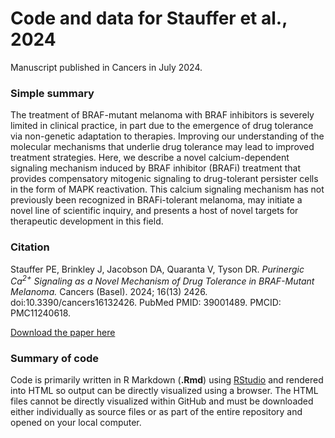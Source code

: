 # Code and data for Stauffer et al., 2024
Manuscript published in Cancers in July 2024.  

### Simple summary

The treatment of BRAF-mutant melanoma with BRAF inhibitors is severely limited in clinical practice, in part due to the emergence of drug tolerance via non-genetic adaptation to therapies. Improving our understanding of the molecular mechanisms that underlie drug tolerance may lead to improved treatment strategies. Here, we describe a novel calcium-dependent signaling mechanism induced by BRAF inhibitor (BRAFi) treatment that provides compensatory mitogenic signaling to drug-tolerant persister cells in the form of MAPK reactivation. This calcium signaling mechanism has not previously been recognized in BRAFi-tolerant melanoma, may initiate a novel line of scientific inquiry, and presents a host of novel targets for therapeutic development in this field.  


### Citation

Stauffer PE, Brinkley J, Jacobson DA, Quaranta V, Tyson DR. _Purinergic Ca<sup>2+</sup> Signaling as a Novel Mechanism of Drug Tolerance in BRAF-Mutant Melanoma._ Cancers (Basel). 2024; 16(13) 2426. doi:10.3390/cancers16132426. PubMed PMID: 39001489. PMCID: PMC11240618.  

[Download the paper here](https://doi.org/10.3390/cancers16132426)

### Summary of code
Code is primarily written in R Markdown (**.Rmd**) using [RStudio](https://posit.co/products/open-source/rstudio/) and rendered into HTML so output can be directly visualized using a browser. The HTML files cannot be directly visualized within GitHub and must be downloaded either individually as source files or as part of the entire repository and opened on your local computer.  
